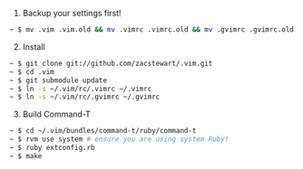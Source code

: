 1. Backup your settings first!

```bash
~ $ mv .vim .vim.old && mv .vimrc .vimrc.old && mv .gvimrc .gvimrc.old
```

2. Install

```bash
~ $ git clone git://github.com/zacstewart/.vim.git
~ $ cd .vim
~ $ git submodule update
~ $ ln -s ~/.vim/rc/.vimrc ~/.vimrc
~ $ ln -s ~/.vim/rc/.gvimrc ~/.gvimrc
```

3. Build Command-T

```bash
~ $ cd ~/.vim/bundles/command-t/ruby/command-t
~ $ rvm use system # ensure you are using system Ruby!
~ $ ruby extconfig.rb
~ $ make
```
